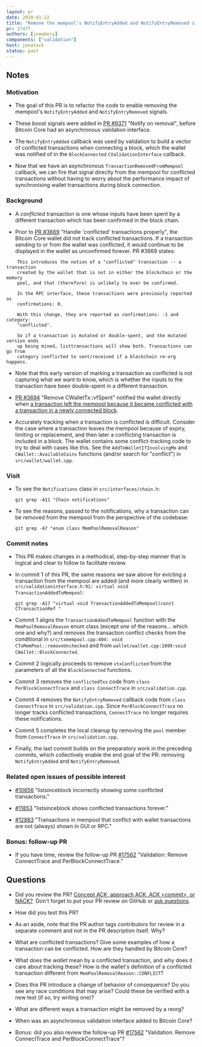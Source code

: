 ```yaml
---
layout: pr
date: 2020-01-22
title: "Remove the mempool's NotifyEntryAdded and NotifyEntryRemoved signals"
pr: 17477
authors: [jnewbery]
components: ["validation"]
host: jonatack
status: past
---
```


## Notes

### Motivation

- The goal of this PR is to refactor the code to enable removing the mempool's
  `NotifyEntryAdded` and `NotifyEntryRemoved` signals.

- These boost signals were added in
  [PR #9371](https://github.com/bitcoin/bitcoin/pull/9371) "Notify on removal",
  before Bitcoin Core had an asynchronous validation interface.

- The `NotifyEntryAdded` callback was used by validation to build a vector of
  conflicted transactions when connecting a block, which the wallet was notified
  of in the `BlockConnected` `CValidationInterface` callback.

- Now that we have an asynchronous `TransactionRemovedFromMempool` callback, we
  can fire that signal directly from the mempool for conflicted transactions
  without having to worry about the performance impact of synchronising wallet
  transactions during block connection.

### Background

- A _conflicted_ transaction is one whose inputs have been spent by a different
  transaction which has been confirmed in the block chain.

- Prior to [PR #3669](https://github.com/bitcoin/bitcoin/pull/3669) "Handle
  'conflicted' transactions properly", the Bitcoin Core wallet did not track
  conflicted transactions. If a transaction sending to or from the wallet was
  conflicted, it would continue to be displayed in the wallet as unconfirmed
  forever. PR #3669 states:

```text
    This introduces the notion of a "conflicted" transaction -- a transaction
    created by the wallet that is not in either the blockchain or the memory
    pool, and that (therefore) is unlikely to ever be confirmed.

    In the RPC interface, these transactions were previously reported as
    confirmations: 0.

    With this change, they are reported as confirmations: -1 and category:
    "conflicted".

    So if a transaction is mutated or double-spent, and the mutated version ends
    up being mined, listtransactions will show both. Transactions can go from
    category conflicted to sent/received if a blockchain re-org happens.
```

- Note that this early version of marking a transaction as conflicted is not capturing
  what we want to know, which is whether the inputs to the transaction have been
  double-spent in a different transaction.

- [PR #3694](https://github.com/bitcoin/bitcoin/pull/3694) "Remove
  CWalletTx::vfSpent" notified the wallet directly when [a transaction left the
  mempool because it became conflicted with a transaction in a newly connected
  block](https://github.com/bitcoin/bitcoin/commit/93a18a3650292afbb441a47d1fa1b94aeb0164e3#diff-7ec3c68a81efff79b6ca22ac1f1eabbaR1925).

- Accurately tracking when a transaction is conflicted is difficult. Consider the case
  where a transaction leaves the mempool because of expiry, limiting or replacement,
  and then later a conflicting transaction is included in a block. The wallet
  contains some conflict-tracking code to try to deal with cases like this. See
  the `AddToWalletIfInvolvingMe` and `CWallet::AvailableCoins` functions
  (and/or search for "conflict") in `src/wallet/wallet.cpp`.

### Visit

- To see the `Notifications` class in `src/interfaces/chain.h`:
  ```
  git grep -A11 "Chain notifications"
  ```
- To see the reasons, passed to the notifications, why a transaction can be
  removed from the mempool from the perspective of the codebase:
  ```
  git grep -A7 "enum class MemPoolRemovalReason"
  ```

### Commit notes

- This PR makes changes in a methodical, step-by-step manner that is logical and
  clear to follow to facilitate review.

- In commit 1 of this PR, the same reasons we saw above for evicting a
  transaction from the mempool are added (and more clearly written) in
  `src/validationinterface.h:91: virtual void TransactionAddedToMempool`:
  ```
  git grep -A17 "virtual void TransactionAddedToMempool(const CTransactionRef "
  ```

- Commit 1 aligns the `TransactionAddedToMempool` function with the
  `MemPoolRemovalReason` enum class (except *one* of the reasons... which one
  and why?) and removes the transaction conflict checks from the conditional in
  `src/txmempool.cpp:404: void CTxMemPool::removeUnchecked` and from
  `wallet/wallet.cpp:1099:void CWallet::BlockConnected`.

- Commit 2 logically proceeds to remove `vtxConflicted` from the parameters
  of all the `BlockConnected` functions.

- Commit 3 removes the `conflictedTxs` code from `class PerBlockConnectTrace`
  and `class ConnectTrace` in `src/validation.cpp`.

- Commit 4 removes the `NotifyEntryRemoved` callback code from `class
  ConnectTrace` in `src/validation.cpp`. Since `PerBlockConnectTrace` no longer
  tracks conflicted transactions, `ConnectTrace` no longer requires these
  notifications.

- Commit 5 completes the local cleanup by removing the `pool` member from
  `ConnectTrace` in `src/validation.cpp`.

- Finally, the last commit builds on the preparatory work in the preceding
  commits, which collectively enable the end goal of the PR: removing
  `NotifyEntryAdded` and `NotifyEntryRemoved`.

### Related open issues of possible interest

- [#10656](https://github.com/bitcoin/bitcoin/issues/10656)
  "listsinceblock incorrectly showing some conflicted transactions."

- [#11853](https://github.com/bitcoin/bitcoin/issues/11853)
  "listsinceblock shows conflicted transactions forever."

- [#12883](https://github.com/bitcoin/bitcoin/issues/12883) "Transactions in
  mempool that conflict with wallet transactions are not (always) shown in GUI
  or RPC."

### Bonus: follow-up PR

- If you have time, review the follow-up PR
  [#17562](https://github.com/bitcoin/bitcoin/pull/17562) "Validation: Remove
  ConnectTrace and PerBlockConnectTrace."

## Questions

- Did you review the PR? [Concept ACK, approach ACK, ACK \<commit\>, or
  NACK?](https://jonatack.github.io/articles/how-to-review-pull-requests-in-bitcoin-core#peer-review)&nbsp;
  Don't forget to put your PR review on GitHub or [ask
  questions](https://jonatack.github.io/articles/how-to-review-pull-requests-in-bitcoin-core#ask-questions).

- How did you test this PR?

- As an aside, note that the PR author tags contributors for review in a
  separate comment and not in the PR description itself. Why?

- What are conflicted transactions? Give some examples of how a transaction can
  be conflicted. How are they handled by Bitcoin Core?

- What does the *wallet* mean by a conflicted transaction, and why does it care
  about tracking these? How is the wallet's definition of a conflicted
  transaction different from `MemPoolRemovalReason::CONFLICT`?

- Does this PR introduce a change of behavior of consequence? Do you see any
  race conditions that may arise? Could these be verified with a new test (if
  so, try writing one)?

- What are different ways a transaction might be removed by a reorg?

- When was an asynchronous validation interface added to Bitcoin Core?

- Bonus: did you also review the follow-up PR
  [#17562](https://github.com/bitcoin/bitcoin/pull/17562)
  "Validation: Remove ConnectTrace and PerBlockConnectTrace"?
